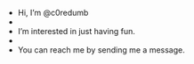 - Hi, I’m @c0redumb
- 
- I’m interested in just having fun.
- 
- You can reach me by sending me a message.
